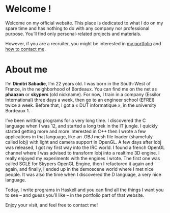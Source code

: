 # Welcome !

Welcome on my official website. This place is dedicated to what I do on
my spare time and has nothing to do with any company nor professional
purpose. You’ll find only personal-related projects and materials.

However, if you are a recruiter, you might be interested in
[my portfolio](/portfolio) and [how to contact me](/contact).

# About me

I’m **Dimitri Sabadie**, I’m 22 years old. I was born in the South-West of
France, in the neighborhood of Bordeaux. You can find me on the net as
**phaazon** or **skypers** (old nickname). For now, I train in a company
(Essilor International) three days a week, then go to an engineer school
(EFREI) twice a week. Before that, I got a « DUT informatique », in the
university Bordeaux 1.

I’ve been writting programs for a very long time. I discovered the C language
when I was 12, and started a long trek in the IT jungle. I quickly started
getting more and more interested in C++ then I wrote a few applications in that
language, like an .OBJ mesh file loader (shamefuly called lobj) with light and
camera support in OpenGL. A few days after lobj was released, I got my first
way into the IRC world. I found a french OpenGL channel where I was advised to
transform lobj into a realtime 3D engine. I really enjoyed my experiments with
the engines I wrote. The first one was called SGLE for Skypers OpenGL Engine,
then I refactored it again and again, and finally, I ended up in the demoscene
world where I met nice people. It was also the time when I discovered the D
language, a very nice language.

Today, I write programs in Haskell and you can find all the things I want you
to see – and guess you’ll like – in the portfolio part of that website.

Enjoy your visit, and feel free to contact me!
